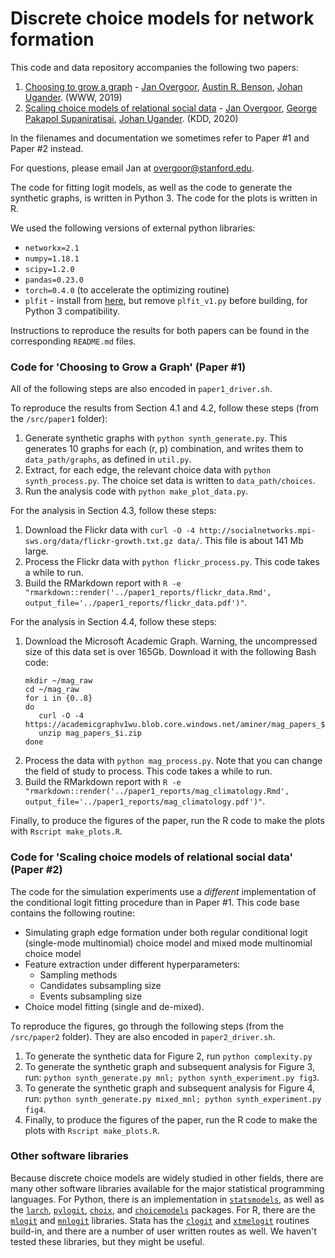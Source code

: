 
# Discrete choice models for network formation

This code and data repository accompanies the following two papers:

1. [Choosing to grow a graph](https://arxiv.org/abs/1811.05008) - <a href="http://janovergoor.github.io/">Jan Overgoor</a>, <a href="http://www.cs.cornell.edu/~arb/">Austin R. Benson</a>, <a href="http://web.stanford.edu/~jugander/">Johan Ugander</a>. (WWW, 2019)
2. [Scaling choice models of relational social data](http://arxiv.org/abs/2006.10003) - <a href="http://janovergoor.github.io/">Jan Overgoor</a>, <a href="https://github.com/pakapol">George Pakapol Supaniratisai</a>, <a href="http://web.stanford.edu/~jugander/">Johan Ugander</a>. (KDD, 2020)

In the filenames and documentation we sometimes refer to Paper #1 and Paper #2 instead.

For questions, please email Jan at overgoor@stanford.edu.

The code for fitting logit models, as well as the code to generate the synthetic graphs, is written in Python 3. The code for the plots is written in R.

We used the following versions of external python libraries:

* `networkx=2.1`
* `numpy=1.18.1`
* `scipy=1.2.0`
* `pandas=0.23.0`
* `torch=0.4.0` (to accelerate the optimizing routine)
* `plfit` - install from [here](https://github.com/keflavich/plfit/tree/master/plfit), but remove `plfit_v1.py` before building, for Python 3 compatibility.

Instructions to reproduce the results for both papers can be found in the corresponding `README.md` files.


### Code for 'Choosing to Grow a Graph' (Paper #1)

All of the following steps are also encoded in `paper1_driver.sh`.

To reproduce the results from Section 4.1 and 4.2, follow these steps (from the `/src/paper1` folder):

1. Generate synthetic graphs with `python synth_generate.py`. This generates 10 graphs for each (r, p) combination, and writes them to `data_path/graphs`, as defined in `util.py`.
2. Extract, for each edge, the relevant choice data with `python synth_process.py`. The choice set data is written to `data_path/choices`.
3. Run the analysis code with `python make_plot_data.py`.

For the analysis in Section 4.3, follow these steps:

1. Download the Flickr data with `curl -O -4 http://socialnetworks.mpi-sws.org/data/flickr-growth.txt.gz data/`. This file is about 141 Mb large.  
2. Process the Flickr data with `python flickr_process.py`. This code takes a while to run.
3. Build the RMarkdown report with `R -e "rmarkdown::render('../paper1_reports/flickr_data.Rmd', output_file='../paper1_reports/flickr_data.pdf')"`.

For the analysis in Section 4.4, follow these steps:

1. Download the Microsoft Academic Graph. Warning, the uncompressed size of this data set is over 165Gb. Download it with the following Bash code:
    ```
    mkdir ~/mag_raw
    cd ~/mag_raw
    for i in {0..8}
    do
       curl -O -4 https://academicgraphv1wu.blob.core.windows.net/aminer/mag_papers_$i.zip
       unzip mag_papers_$i.zip
    done
    ```
2. Process the data with `python mag_process.py`. Note that you can change the field of study to process. This code takes a while to run.
2. Build the RMarkdown report with `R -e "rmarkdown::render('../paper1_reports/mag_climatology.Rmd', output_file='../paper1_reports/mag_climatology.pdf')"`.

Finally, to produce the figures of the paper, run the R code to make the plots with `Rscript make_plots.R`.


### Code for 'Scaling choice models of relational social data' (Paper #2)

The code for the simulation experiments use a _different_ implementation of the conditional logit fitting procedure than in Paper #1. This code base contains the following routine:

* Simulating graph edge formation under both regular conditional logit (single-mode multinomial) choice model and mixed mode multinomial choice model
* Feature extraction under different hyperparameters:
  - Sampling methods
  - Candidates subsampling size
  - Events subsampling size
* Choice model fitting (single and de-mixed).

To reproduce the figures, go through the following steps (from the `/src/paper2` folder). They are also encoded in `paper2_driver.sh`.

1. To generate the synthetic data for Figure 2, run `python complexity.py`
2. To generate the synthetic graph and subsequent analysis for Figure 3, run: `python synth_generate.py mnl; python synth_experiment.py fig3`.
3. To generate the synthetic graph and subsequent analysis for Figure 4, run: `python synth_generate.py mixed_mnl; python synth_experiment.py fig4`.
4. Finally, to produce the figures of the paper, run the R code to make the plots with `Rscript make_plots.R`.


### Other software libraries

Because discrete choice models are widely studied in other fields, there are many other software libraries available for the major statistical programming languages. For Python, there is an implementation in [`statsmodels`](https://www.statsmodels.org/dev/examples/notebooks/generated/discrete_choice_example.html), as well as the [`larch`](https://larch.readthedocs.io/en/latest/), [`pylogit`](https://pypi.org/project/pylogit/), [`choix`](https://github.com/lucasmaystre/choix), and [`choicemodels`](https://github.com/UDST/choicemodels) packages. For R, there are the [`mlogit`](https://cran.r-project.org/web/packages/mlogit/vignettes/mlogit.pdf) and [`mnlogit`](https://cran.r-project.org/web/packages/mnlogit/vignettes/mnlogit.pdf) libraries. Stata has the [`clogit`](https://www.stata.com/manuals13/rclogit.pdf) and [`xtmelogit`](https://www.stata.com/help11.cgi?xtmelogit) routines build-in, and there are a number of user written routes as well. We haven't tested these libraries, but they might be useful.

